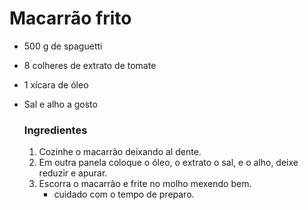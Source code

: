 # Macarrão frito 

- 500 g de spaguetti

- 8 colheres de extrato de tomate

- 1 xícara de óleo

- Sal e alho a gosto

  ### Ingredientes

  1. Cozinhe o macarrão deixando al dente.
  2. Em outra panela coloque o óleo, o extrato o sal, e o alho, deixe reduzir e apurar.
  3. Escorra o macarrão e frite no molho mexendo bem.
     - cuidado com o tempo de preparo.

